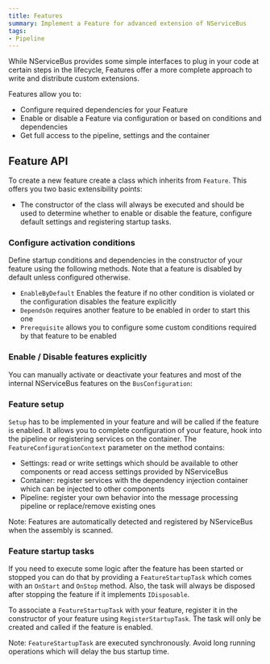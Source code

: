 ```yaml
---
title: Features
summary: Implement a Feature for advanced extension of NServiceBus
tags:
- Pipeline
---
```


While NServiceBus provides some simple interfaces to plug in your code at certain steps in the lifecycle, Features offer a more complete approach to write and distribute custom extensions.

Features allow you to:
* Configure required dependencies for your Feature
* Enable or disable a Feature via configuration or based on conditions and dependencies
* Get full access to the pipeline, settings and the container


## Feature API

To create a new feature create a class which inherits from `Feature`. This offers you two basic extensibility points:
* The constructor of the class will always be executed and should be used to determine whether to enable or disable the feature, configure default settings and registering startup tasks.

### Configure activation conditions

Define startup conditions and dependencies in the constructor of your feature using the following methods. Note that a feature is disabled by default unless configured otherwise.

* `EnableByDefault` Enables the feature if no other condition is violated or the configuration disables the feature explicitly
* `DependsOn` requires another feature to be enabled in order to start this one
* `Prerequisite` allows you to configure some custom conditions required by that feature to be enabled

<!-- import FeatureConfiguration -->


### Enable / Disable features explicitly

You can manually activate or deactivate your features and most of the internal NServiceBus features on the `BusConfiguration`:

<!-- import EnableDisableFeatures -->


### Feature setup
`Setup` has to be implemented in your feature and will be called if the feature is enabled. It allows you to complete configuration of your feature, hook into the pipeline or registering services on the container. The `FeatureConfigurationContext` parameter on the method contains:
* Settings: read or write settings which should be available to other components or read access settings provided by NServiceBus
* Container: register services with the dependency injection container which can be injected to other components
* Pipeline: register your own behavior into the message processing pipeline or replace/remove existing ones

<!-- import FeatureSetup -->


Note: Features are automatically detected and registered by NServiceBus when the assembly is scanned.


### Feature startup tasks

If you need to execute some logic after the feature has been started or stopped you can do that by providing a `FeatureStartupTask` which comes with an `OnStart` and `OnStop` method. Also, the task will always be disposed after stopping the feature if it implements `IDisposable`.

<!-- import FeatureSartupTaskDefinition -->

To associate a `FeatureStartupTask` with your feature, register it in the constructor of your feature using `RegisterStartupTask`. The task will only be created and called if the feature is enabled.

<!-- import FeatureStartupTaskRegistration -->

Note: `FeatureStartupTask` are executed synchronously. Avoid long running operations which will delay the bus startup time.
